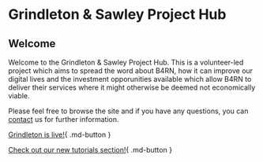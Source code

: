 # Grindleton & Sawley Project Hub

## Welcome
Welcome to the Grindleton & Sawley Project Hub. This is a volunteer-led project which aims to spread the word about B4RN, how it can improve our digital lives and the investment opporunities available which allow B4RN to deliver their services where it might otherwise be deemed not economically viable. 

Please feel free to browse the site and if you have any questions, you can [contact](contact.md) us for further information.

[Grindleton is live!](news/posts/7.md){ .md-button }

[Check out our new tutorials section!](tutorials/index.md){ .md-button }

